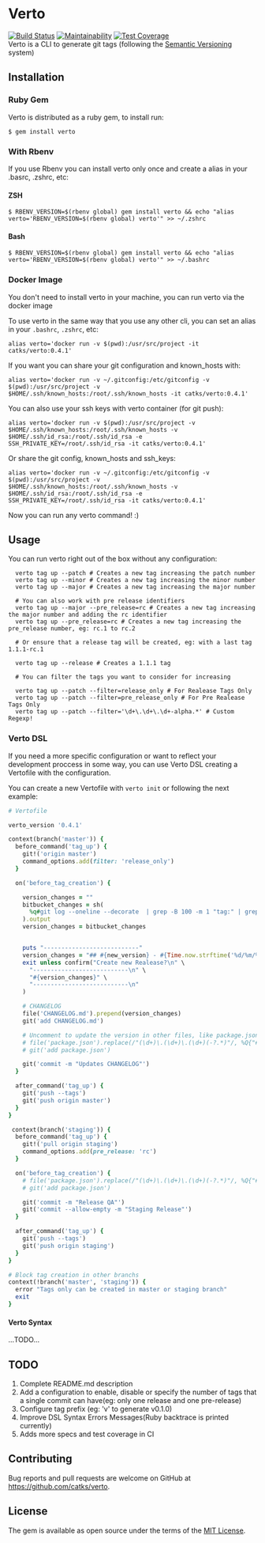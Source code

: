 # Verto
[![Build Status](https://travis-ci.org/catks/verto.svg?branch=master)](https://travis-ci.org/catks/verto)
[![Maintainability](https://api.codeclimate.com/v1/badges/b699d13df33e33bbe2d0/maintainability)](https://codeclimate.com/github/catks/verto/maintainability)
[![Test Coverage](https://api.codeclimate.com/v1/badges/39e7c6f1f5f57b8555ed/test_coverage)](https://codeclimate.com/github/catks/verto/test_coverage)\
Verto is a CLI to generate git tags (following the [Semantic Versioning](https://semver.org/) system)

## Installation


### Ruby Gem
Verto is distributed as a ruby gem, to install run:

```shell
$ gem install verto
```

### With Rbenv

If you use Rbenv you can install verto only once and create a alias in your .basrc, .zshrc, etc:

#### ZSH
    $ RBENV_VERSION=$(rbenv global) gem install verto && echo "alias verto='RBENV_VERSION=$(rbenv global) verto'" >> ~/.zshrc

#### Bash
    $ RBENV_VERSION=$(rbenv global) gem install verto && echo "alias verto='RBENV_VERSION=$(rbenv global) verto'" >> ~/.bashrc


### Docker Image

You don't need to install verto in your machine, you can run verto via the docker image

To use verto in the same way that you use any other cli, you can set an alias in your `.bashrc`, `.zshrc`, etc:

```shell
alias verto='docker run -v $(pwd):/usr/src/project -it catks/verto:0.4.1'
```

If you want you can share your git configuration and known_hosts with:

```shell
alias verto='docker run -v ~/.gitconfig:/etc/gitconfig -v $(pwd):/usr/src/project -v $HOME/.ssh/known_hosts:/root/.ssh/known_hosts -it catks/verto:0.4.1'

```

You can also use your ssh keys with verto container (for git push):

```shell
alias verto='docker run -v $(pwd):/usr/src/project -v $HOME/.ssh/known_hosts:/root/.ssh/known_hosts -v $HOME/.ssh/id_rsa:/root/.ssh/id_rsa -e SSH_PRIVATE_KEY=/root/.ssh/id_rsa -it catks/verto:0.4.1'

```

Or share the git config, known_hosts and ssh_keys:


```shell
alias verto='docker run -v ~/.gitconfig:/etc/gitconfig -v $(pwd):/usr/src/project -v $HOME/.ssh/known_hosts:/root/.ssh/known_hosts -v $HOME/.ssh/id_rsa:/root/.ssh/id_rsa -e SSH_PRIVATE_KEY=/root/.ssh/id_rsa -it catks/verto:0.4.1'

```

Now you can run any verto command! :)

## Usage

You can run verto right out of the box without any configuration:

```shell
  verto tag up --patch # Creates a new tag increasing the patch number
  verto tag up --minor # Creates a new tag increasing the minor number
  verto tag up --major # Creates a new tag increasing the major number

  # You can also work with pre release identifiers
  verto tag up --major --pre_release=rc # Creates a new tag increasing the major number and adding the rc identifier
  verto tag up --pre_release=rc # Creates a new tag increasing the pre_release number, eg: rc.1 to rc.2

  # Or ensure that a release tag will be created, eg: with a last tag 1.1.1-rc.1

  verto tag up --release # Creates a 1.1.1 tag

  # You can filter the tags you want to consider for increasing

  verto tag up --patch --filter=release_only # For Realease Tags Only
  verto tag up --patch --filter=pre_release_only # For Pre Realease Tags Only
  verto tag up --patch --filter='\d+\.\d+\.\d+-alpha.*' # Custom Regexp!

```

### Verto DSL

If you need a more specific configuration or want to reflect your development proccess in some way, you can use Verto DSL creating a Vertofile with the configuration.

You can create a new Vertofile with `verto init` or following the next example:

```ruby
# Vertofile

verto_version '0.4.1'

context(branch('master')) {
  before_command('tag_up') {
    git!('origin master')
    command_options.add(filter: 'release_only')
  }

  on('before_tag_creation') {

    version_changes = ""
    bitbucket_changes = sh(
      %q#git log --oneline --decorate  | grep -B 100 -m 1 "tag:" | grep "pull request" | awk '{print $1}' | xargs git show --format='%b' | grep -v Approved | grep -v "^$" | grep -E "^[[:space:]]*\[.*\]" | sed 's/^[[:space:]]*\(.*\)/ * \1/'#, output: false
    ).output
    version_changes = bitbucket_changes


    puts "---------------------------"
    version_changes = "## #{new_version} - #{Time.now.strftime('%d/%m/%Y')}\n#{version_changes}\n"
    exit unless confirm("Create new Realease?\n" \
      "---------------------------\n" \
      "#{version_changes}" \
      "---------------------------\n"
    )

    # CHANGELOG
    file('CHANGELOG.md').prepend(version_changes)
    git('add CHANGELOG.md')

    # Uncomment to update the version in other files, like package.json
    # file('package.json').replace(/"(\d+)\.(\d+)\.(\d+)(-?.*)"/, %Q{"#{new_version}"})
    # git('add package.json')

    git('commit -m "Updates CHANGELOG"')
  }

  after_command('tag_up') {
    git('push --tags')
    git('push origin master')
  }
}

 context(branch('staging')) {
  before_command('tag_up') {
    git!('pull origin staging')
    command_options.add(pre_release: 'rc')
  }

  on('before_tag_creation') {
    # file('package.json').replace(/"(\d+)\.(\d+)\.(\d+)(-?.*)"/, %Q{"#{new_version}"})
    # git('add package.json')

    git('commit -m "Release QA"')
    git('commit --allow-empty -m "Staging Release"')
  }

  after_command('tag_up') {
    git('push --tags')
    git('push origin staging')
  }
}

# Block tag creation in other branchs
context(!branch('master', 'staging')) {
  error "Tags only can be created in master or staging branch"
  exit
}
```

#### Verto Syntax

...TODO...

## TODO

  1. Complete README.md description
  2. Add a configuration to enable, disable or specify the number of tags that a single commit can have(eg: only one release and one pre-release)
  3. Configure tag prefix (eg: 'v' to generate v0.1.0)
  4. Improve DSL Syntax Errors Messages(Ruby backtrace is printed currently)
  5. Adds more specs and test coverage in CI

## Contributing

Bug reports and pull requests are welcome on GitHub at https://github.com/catks/verto.

## License

The gem is available as open source under the terms of the [MIT License](https://opensource.org/licenses/MIT).
